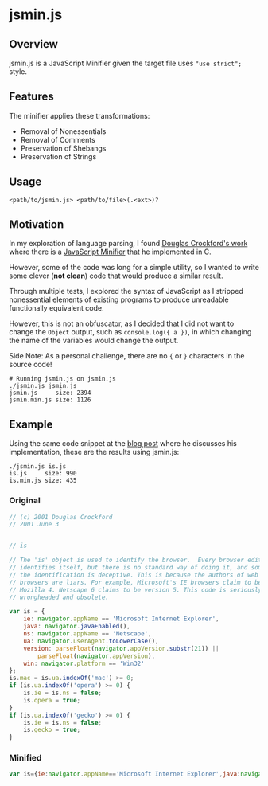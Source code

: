 # jsmin.js

## Overview

jsmin.js is a JavaScript Minifier given the target file uses `"use strict";` style.

## Features

The minifier applies these transformations:

- Removal of Nonessentials
- Removal of Comments
- Preservation of Shebangs
- Preservation of Strings

## Usage

```shell
<path/to/jsmin.js> <path/to/file>(.<ext>)?
```

## Motivation

In my exploration of language parsing, I found [Douglas Crockford's work](https://www.crockford.com) where there is a [JavaScript Minifier](https://www.crockford.com/jsmin.html) that he implemented in C.

However, some of the code was long for a simple utility, so I wanted to write some clever (**not clean**) code that would produce a similar result.

Through multiple tests, I explored the syntax of JavaScript as I stripped nonessential elements of existing programs to produce unreadable functionally equivalent code.

However, this is not an obfuscator, as I decided that I did not want to change the `Object` output, such as `console.log({ a })`, in which changing the name of the variables would change the output.

Side Note: As a personal challenge, there are no `{` or `}` characters in the source code!

```shell
# Running jsmin.js on jsmin.js
./jsmin.js jsmin.js
jsmin.js     size: 2394
jsmin.min.js size: 1126
```

## Example

Using the same code snippet at the [blog post](https://www.crockford.com/jsmin.html) where he discusses his implementation, these are the results using jsmin.js:

```shell
./jsmin.js is.js
is.js     size: 990
is.min.js size: 435
```

### Original

```javascript
// (c) 2001 Douglas Crockford
// 2001 June 3


// is

// The 'is' object is used to identify the browser.  Every browser edition
// identifies itself, but there is no standard way of doing it, and some of
// the identification is deceptive. This is because the authors of web
// browsers are liars. For example, Microsoft's IE browsers claim to be
// Mozilla 4. Netscape 6 claims to be version 5. This code is seriously
// wrongheaded and obsolete.

var is = {
    ie: navigator.appName == 'Microsoft Internet Explorer',
    java: navigator.javaEnabled(),
    ns: navigator.appName == 'Netscape',
    ua: navigator.userAgent.toLowerCase(),
    version: parseFloat(navigator.appVersion.substr(21)) ||
        parseFloat(navigator.appVersion),
    win: navigator.platform == 'Win32'
};
is.mac = is.ua.indexOf('mac') >= 0;
if (is.ua.indexOf('opera') >= 0) {
    is.ie = is.ns = false;
    is.opera = true;
}
if (is.ua.indexOf('gecko') >= 0) {
    is.ie = is.ns = false;
    is.gecko = true;
}

```

### Minified

```javascript
var is={ie:navigator.appName=='Microsoft Internet Explorer',java:navigator.javaEnabled(),ns:navigator.appName=='Netscape',ua:navigator.userAgent.toLowerCase(),version:parseFloat(navigator.appVersion.substr(21))||parseFloat(navigator.appVersion),win:navigator.platform=='Win32'};is.mac=is.ua.indexOf('mac')>=0;if(is.ua.indexOf('opera')>=0){is.ie=is.ns=false;is.opera=true;}if(is.ua.indexOf('gecko')>=0){is.ie=is.ns=false;is.gecko=true;}
```
